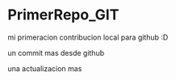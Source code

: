 # PrimerRepo_GIT

mi primeracion contribucion local para github :D

un commit mas desde github

una actualizacion mas
